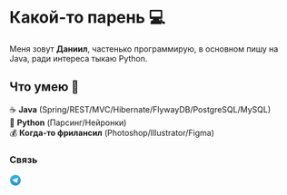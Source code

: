 # Какой-то парень 💻
Меня зовут **Даниил**, частенько программирую, в основном пишу на Java, ради интереса тыкаю Python.

## Что умею 💪<br/>
☕ **Java** (Spring/REST/MVC/Hibernate/FlywayDB/PostgreSQL/MySQL)<br/>
🐍 **Python** (Парсинг/Нейронки)<br/>
💰 **Когда-то фрилансил** (Photoshop/Illustrator/Figma)<br/>

### Связь
<a href="https://t.me/her0ku"><img align="left" src="https://github.com/her0ku/bio/blob/main/upload/800px-Telegram_Messenger.png" alt="icon | Telegram" width="21px"/></a>
